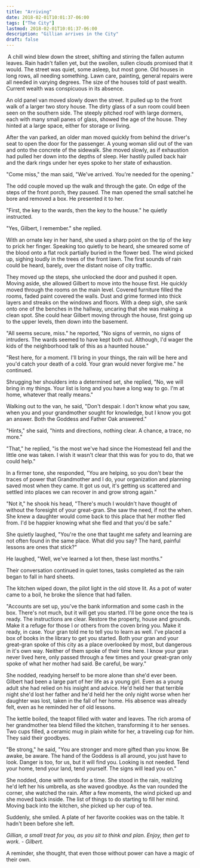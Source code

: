 ```yaml
---
title: "Arriving"
date: 2018-02-01T10:01:37-06:00
tags: ["The City"]
lastmod: 2018-02-01T10:01:37-06:00
description: "Gillian arrives in the City"
draft: false
---
```

​
A chill wind blew down the street, shifting and stirring the fallen autumn leaves. Rain hadn't fallen yet, but the swollen, sullen clouds promised that it would. The street was quiet, some asleep, but most gone. Old houses in long rows, all needing something. Lawn care, painting, general repairs were all needed in varying degrees. The size of the houses told of past wealth. Current wealth was conspicuous in its absence.

An old panel van moved slowly down the street. It pulled up to the front walk of a larger two story house. The dirty glass of a sun room could been seen on the southern side. The steeply pitched roof with large dormers, each with many small panes of glass, showed the age of the house. They hinted at a large space, either for storage or living.

After the van parked, an older man moved quickly from behind the driver's seat to open the door for the passenger. A young woman slid out of the van and onto the concrete of the sidewalk. She moved slowly, as if exhaustion had pulled her down into the depths of sleep. Her hastily pulled back hair and the dark rings under her eyes spoke to her state of exhaustion.

"Come miss," the man said, "We've arrived. You're needed for the opening."

The odd couple moved up the walk and through the gate. On edge of the steps of the front porch, they paused. The man opened the small satchel he bore and removed a box. He presented it to her.

"First, the key to the wards, then the key to the house." he quietly instructed.

"Yes, Gilbert, I remember." she replied.

With an ornate key in her hand, she used a sharp point on the tip of the key to prick her finger. Speaking too quietly to be heard, she smeared some of the blood onto a flat rock partially buried in the flower bed. The wind picked up, sighing loudly in the trees of the front lawn. The first sounds of rain could be heard, barely, over the distant noise of city traffic.

They moved up the steps, she unlocked the door and pushed it open. Moving aside, she allowed Gilbert to move into the house first. He quickly moved through the rooms on the main level. Covered furniture filled the rooms, faded paint covered the walls. Dust and grime formed into thick layers and streaks on the windows and floors. With a deep sigh, she sank onto one of the benches in the hallway, uncaring that she was making a clean spot. She could hear Gilbert moving through the house, first going up to the upper levels, then down into the basement.

"All seems secure, miss." he reported, "No signs of vermin, no signs of intruders. The wards seemed to have kept both out. Although, I'd wager the kids of the neighborhood talk of this as a haunted house."

"Rest here, for a moment. I'll bring in your things, the rain will be here and you'd catch your death of a cold. Your gran would never forgive me." he continued.

Shrugging her shoulders into a determined set, she replied, "No, we will bring in my things. Your list is long and you have a long way to go. I'm at home, whatever that really means."

Walking out to the van, he said, "Don't despair. I don't know what you saw, when you and your grandmother sought for knowledge, but I know you got an answer. Both the Goddess and Father Oak answered."

"Hints," she said, "hints and directions, nothing clear. A chance, a trace, no more."

"That," he replied, "is the most we've had since the Homestead fell and the little one was taken. I wish it wasn't clear that this was for you to do, that we could help."

In a firmer tone, she responded, "You are helping, so you don't bear the traces of power that Grandmother and I do, your organization and planning saved most when they came. It got us out, it's getting us scattered and settled into places we can recover in and grow strong again."

"Not it," he shook his head, "There's much I wouldn't have thought of without the foresight of your great-gran. She saw the need, if not the when. She knew a daughter would come back to this place that her mother fled from. I'd be happier knowing what she fled and that you'd be safe."

She quietly laughed, "You're the one that taught me safety and learning are not often found in the same place. What did you say? The hard, painful lessons are ones that stick?"

He laughed, "Well, we've learned a lot then, these last months."

Their conversation continued in quiet tones, tasks completed as the rain began to fall in hard sheets.

The kitchen wiped down, the pilot light in the old stove lit. As a pot of water came to a boil, he broke the silence that had fallen.

"Accounts are set up, you've the bank information and some cash in the box. There's not much, but it will get you started. I'll be gone once the tea is ready. The instructions are clear. Restore the property, house and grounds. Make it a refuge for those I or others from the coven bring you. Make it ready, in case. Your gran told me to tell you to learn as well. I've placed a box of books in the library to get you started. Both your gran and your great-gran spoke of this city as a place overlooked by most, but dangerous in it's own way. Neither of them spoke of their time here. I know your gran never lived here, only passed through a few times and your great-gran only spoke of what her mother had said. Be careful, be wary."

She nodded, readying herself to be more alone than she'd ever been. Gilbert had been a large part of her life as a young girl. Even as a young adult she had relied on his insight and advice. He'd held her that terrible night she'd lost her father and he'd held her the only night worse when her daughter was lost, taken in the fall of her home. His absence was already felt, even as he reminded her of old lessons.

The kettle boiled, the teapot filled with water and leaves. The rich aroma of her grandmother tea blend filled the kitchen, transforming it to her senses. Two cups filled, a ceramic mug in plain white for her, a traveling cup for him. They said their goodbyes.

"Be strong," he said, "You are stronger and more gifted than you know. Be awake, be aware. The hand of the Goddess is all around, you just have to look. Danger is too, for us, but it will find you. Looking is not needed. Tend your home, tend your land, tend yourself. The signs will lead you on."

She nodded, done with words for a time. She stood in the rain, realizing he'd left her his umbrella, as she waved goodbye. As the van rounded the corner, she watched the rain. After a few moments, the wind picked up and she moved back inside. The list of things to do starting to fill her mind. Moving back into the kitchen, she picked up her cup of tea.

Suddenly, she smiled. A plate of her favorite cookies was on the table. It hadn't been before she left.

*Gillian, a small treat for you, as you sit to think and plan. Enjoy, then get to work. - Gilbert.*

A reminder, she thought, that even those without power can have a magic of their own.
